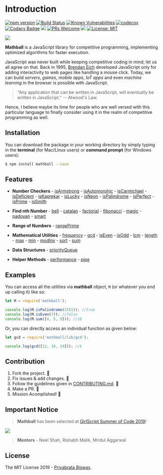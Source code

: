 # Introduction

[![npm version](https://badge.fury.io/js/mathball.svg)](https://badge.fury.io/js/mathball) [![Build Status](https://travis-ci.org/pbiswas101/Mathball.svg?branch=master)](https://travis-ci.org/pbiswas101/Mathball) [![Known Vulnerabilities](https://snyk.io/test/github/pbiswas101/Mathball/badge.svg?targetFile=package.json)](https://snyk.io/test/github/pbiswas101/Mathball?targetFile=package.json) [![codecov](https://codecov.io/gh/pbiswas101/Mathball/branch/master/graph/badge.svg)](https://codecov.io/gh/pbiswas101/Mathball) [![Codacy Badge](https://api.codacy.com/project/badge/Grade/1750f9ec92a14adea5593be4ad56d3a2)](https://www.codacy.com/app/pbiswas101/Mathball?utm_source=github.com&utm_medium=referral&utm_content=pbiswas101/Mathball&utm_campaign=Badge_Grade) ![](https://img.shields.io/github/issues/pbiswas101/Mathball.svg) [![PRs Welcome](https://img.shields.io/badge/PRs-welcome-brightgreen.svg?style=flat-square)](http://makeapullrequest.com) ![](https://img.shields.io/github/stars/pbiswas101/Mathball.svg) [![License: MIT](https://img.shields.io/badge/License-MIT-yellow.svg)](https://opensource.org/licenses/MIT)

![](https://github.com/pbiswas101/Mathball/blob/master/assets/mathball-banner.png)

**Mathball** is a JavaScript library for competitive programming, implementing optimized algorithms for faster execution.

JavaScript was never built while keeping competitive coding in mind; let us all agree on that. Back in 1995, [Brendan Eich][1] developed JavaScript only for adding interactivity to web pages like handling a mouse click. Today, we can build _servers_, _games_, _mobile apps_, _IoT apps_ and even _machine learning_ in the browser is possible with JavaScript.

> "Any application that can be written in JavaScript, will eventually be written in JavaScript." -- Atwood's Law.

Hence, I believe maybe its time for people who are well versed with this particular language to finally consider using it in the realm of competitive programming as well.

## Installation

You can download the package in your working directory by simply typing in the **terminal** (for Mac/Linux users) or **command prompt** (for Windows users):

```bash
$ npm install mathball --save
```

## Features

- **Number Checkers** - [isArmstrong][3] - [isAutomorphic][4] - [isCarmichael][43] - [isDeficient][42] - [isKaprekar][23] - [isLucky][24] - [isNeon][5] - [isPalindrome][6] - [isPerfect][27] - [isPrime][7] - [isSmith][26]

- **Find nth Number** - [bell][32] - [catalan][22] - [factorial][21] - [fibonacci][8] - [magic][9] - [padovan][41] - [smart][25]

- **Range of Numbers** - [rangePrime][7]

- **Mathematical Utilities** - [frequency][40] - [gcd][10] - [isEven][11] - [isOdd][12] - [lcm][13] - [length][14] - [max][15] - [min][16] - [modInv][39] - [sort][17] - [sum][18]

- **Data Structures** - [priorityQueue][44]

- **Helper Methods** - [performance][28] - [pipe][29]

## Examples

You can access all the utilities via **mathball** object, `M` (or whatever you end up calling it) like so:

```js
let M = require('mathball');

console.log(M.isPalindrome(1551)); //true
console.log(M.isEven(7)); //false
console.log(M.sum([4, 5, 9])); //18
```

Or, you can directly access an individual function as given below:

```js
let gcd = require('mathball/lib/gcd');

console.log(gcd([12, 18, 24])); //6
```

## Contribution

1. Fork the project. :fork_and_knife:
2. Fix issues & add changes. :wrench:
3. Follow the guidelines given in [CONTRIBUTING.md][19]. :star2:
4. Make a PR. :hammer:
5. Mission Acomplished! :tada:

## Important Notice

> **Mathball** has been selected at [GirlScript Summer of Code 2019][30]!

![](https://cdn-images-1.medium.com/max/600/1*47hUn6EfnP5hZkHslmUsxQ.jpeg)

> **Mentors** - Neel Shah, Rishabh Malik, Mridul Aggarwal

## License

The MIT License 2019 - [Priyabrata Biswas][20].

[1]: https://en.wikipedia.org/wiki/Brendan_Eich
[3]: https://github.com/pbiswas101/Mathball/blob/master/src/armstrong/index.js
[4]: https://github.com/pbiswas101/Mathball/blob/master/src/automorphic/index.js
[5]: https://github.com/pbiswas101/Mathball/blob/master/src/neon/index.js
[6]: https://github.com/pbiswas101/Mathball/blob/master/src/palindrome/index.js
[7]: https://github.com/pbiswas101/Mathball/blob/master/src/prime/index.js
[8]: https://github.com/pbiswas101/Mathball/blob/master/src/fibonacci/index.js
[9]: https://github.com/pbiswas101/Mathball/blob/master/src/magic/index.js
[10]: https://github.com/pbiswas101/Mathball/blob/master/src/gcd/index.js
[11]: https://github.com/pbiswas101/Mathball/blob/master/src/isEven/index.js
[12]: https://github.com/pbiswas101/Mathball/blob/master/src/isOdd/index.js
[13]: https://github.com/pbiswas101/Mathball/blob/master/src/lcm/index.js
[14]: https://github.com/pbiswas101/Mathball/blob/master/src/length/index.js
[15]: https://github.com/pbiswas101/Mathball/blob/master/src/max/index.js
[16]: https://github.com/pbiswas101/Mathball/blob/master/src/min/index.js
[17]: https://github.com/pbiswas101/Mathball/blob/master/src/sort/index.js
[18]: https://github.com/pbiswas101/Mathball/blob/master/src/sum/index.js
[19]: https://github.com/pbiswas101/Mathball/blob/master/CONTRIBUTING.md
[20]: https://github.com/pbiswas101
[21]: https://github.com/pbiswas101/Mathball/blob/master/src/factorial/index.js
[22]: https://github.com/pbiswas101/Mathball/blob/master/src/catalan/index.js
[23]: https://github.com/pbiswas101/Mathball/blob/master/src/kaprekar/index.js
[24]: https://github.com/pbiswas101/Mathball/blob/master/src/lucky/index.js
[25]: https://github.com/pbiswas101/Mathball/blob/master/src/smart/index.js
[26]: https://github.com/pbiswas101/Mathball/blob/master/src/smith/index.js
[27]: https://github.com/pbiswas101/Mathball/blob/master/src/perfect/index.js
[28]: https://github.com/pbiswas101/Mathball/blob/master/src/performance/index.js
[29]: https://github.com/pbiswas101/Mathball/blob/master/src/pipe/index.js
[30]: https://www.gssoc.tech/
[32]: https://github.com/pbiswas101/Mathball/blob/master/src/bell/index.js
[39]: https://github.com/pbiswas101/Mathball/blob/master/src/modInv/index.js
[40]: https://github.com/pbiswas101/Mathball/blob/master/src/frequency/index.js
[41]: https://github.com/pbiswas101/Mathball/blob/master/src/padovan/index.js
[42]: https://github.com/pbiswas101/Mathball/blob/master/src/isDeficient/index.js
[43]: https://github.com/pbiswas101/Mathball/blob/master/src/carmichael/index.js
[44]: https://github.com/pbiswas101/Mathball/blob/master/src/PriorityQueue/index.js

